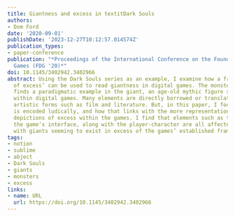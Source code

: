 ```yaml
---
title: Giantness and excess in textitDark Souls
authors:
- Dom Ford
date: '2020-09-01'
publishDate: '2023-12-27T10:12:57.014574Z'
publication_types:
- paper-conference
publication: "*Proceedings of the International Conference on the Foundations of Digital
  Games (FDG '20)*"
doi: 10.1145/3402942.3402966
abstract: Using the Dark Souls series as an example, I examine how a frame of ‘monster
  of excess’ can be used to read giantness in digital games. The monster of excess
  finds a paradigmatic example in the giant, an age-old mythic figure still prevalent
  within digital games. Many elements are directly borrowed or translated from other
  artistic forms such as film and literature. But, in this paper, I focus on how excess
  is encoded ludically, and how that links with the more representational and aesthetic
  depictions of excess within the games. I find that elements such as the camera and
  the game’s interface, along with the player-character are all affected by giantness,
  with giants seeming to exist in excess of the games’ established frames.
tags:
- notion
- sublime
- abject
- Dark Souls
- giants
- monsters
- excess
links:
- name: URL
  url: https://doi.org/10.1145/3402942.3402966
---
```

